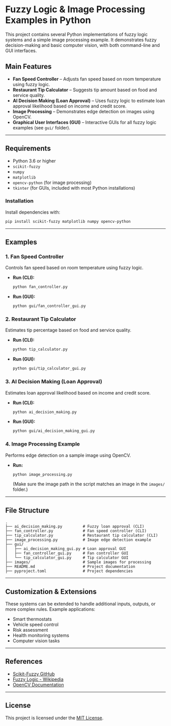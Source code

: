 # Fuzzy Logic & Image Processing Examples in Python

This project contains several Python implementations of fuzzy logic systems and a simple image processing example. It demonstrates fuzzy decision-making and basic computer vision, with both command-line and GUI interfaces.

## Main Features

- **Fan Speed Controller** – Adjusts fan speed based on room temperature using fuzzy logic.
- **Restaurant Tip Calculator** – Suggests tip amount based on food and service quality.
- **AI Decision Making (Loan Approval)** – Uses fuzzy logic to estimate loan approval likelihood based on income and credit score.
- **Image Processing** – Demonstrates edge detection on images using OpenCV.
- **Graphical User Interfaces (GUI)** – Interactive GUIs for all fuzzy logic examples (see `gui/` folder).

---

## Requirements

- Python 3.6 or higher
- `scikit-fuzzy`
- `numpy`
- `matplotlib`
- `opencv-python` (for image processing)
- `tkinter` (for GUIs, included with most Python installations)

### Installation

Install dependencies with:

```bash
pip install scikit-fuzzy matplotlib numpy opencv-python
```

---

## Examples

### 1. Fan Speed Controller
Controls fan speed based on room temperature using fuzzy logic.
- **Run (CLI):**
  ```bash
  python fan_controller.py
  ```
- **Run (GUI):**
  ```bash
  python gui/fan_controller_gui.py
  ```

### 2. Restaurant Tip Calculator
Estimates tip percentage based on food and service quality.
- **Run (CLI):**
  ```bash
  python tip_calculator.py
  ```
- **Run (GUI):**
  ```bash
  python gui/tip_calculator_gui.py
  ```

### 3. AI Decision Making (Loan Approval)
Estimates loan approval likelihood based on income and credit score.
- **Run (CLI):**
  ```bash
  python ai_decision_making.py
  ```
- **Run (GUI):**
  ```bash
  python gui/ai_decision_making_gui.py
  ```

### 4. Image Processing Example
Performs edge detection on a sample image using OpenCV.
- **Run:**
  ```bash
  python image_processing.py
  ```
  (Make sure the image path in the script matches an image in the `images/` folder.)

---

## File Structure

```
.
├── ai_decision_making.py         # Fuzzy loan approval (CLI)
├── fan_controller.py             # Fan speed controller (CLI)
├── tip_calculator.py             # Restaurant tip calculator (CLI)
├── image_processing.py           # Image edge detection example
├── gui/
│   ├── ai_decision_making_gui.py # Loan approval GUI
│   ├── fan_controller_gui.py     # Fan controller GUI
│   └── tip_calculator_gui.py     # Tip calculator GUI
├── images/                       # Sample images for processing
├── README.md                     # Project documentation
├── pyproject.toml                # Project dependencies
```

---

## Customization & Extensions

These systems can be extended to handle additional inputs, outputs, or more complex rules. Example applications:

- Smart thermostats
- Vehicle speed control
- Risk assessment
- Health monitoring systems
- Computer vision tasks

---

## References

- [Scikit-Fuzzy GitHub](https://github.com/scikit-fuzzy/scikit-fuzzy)
- [Fuzzy Logic - Wikipedia](https://en.wikipedia.org/wiki/Fuzzy_logic)
- [OpenCV Documentation](https://docs.opencv.org/)

---

## License

This project is licensed under the [MIT License](LICENSE).
